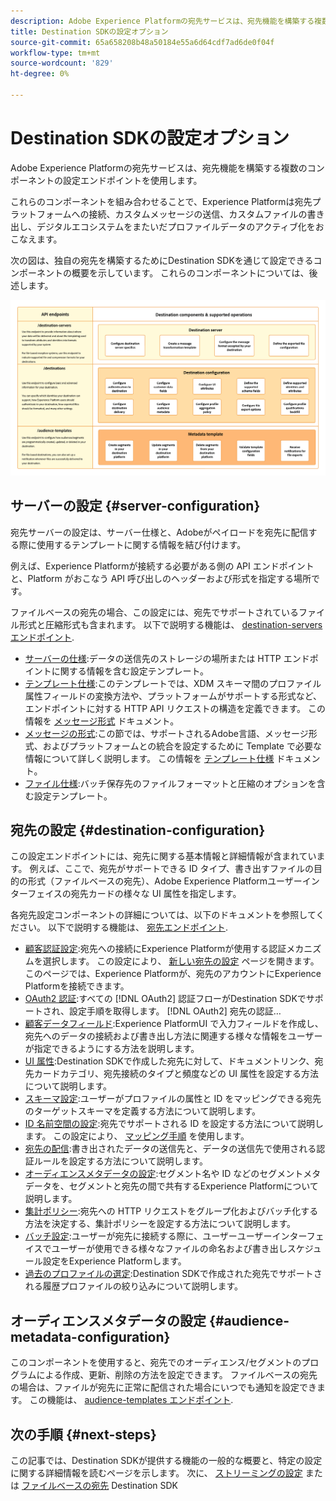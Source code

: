 ```yaml
---
description: Adobe Experience Platformの宛先サービスは、宛先機能を構築する複数のコンポーネントの設定エンドポイントを使用します。 これらのコンポーネントを組み合わせることで、Experience Platformが宛先パートナーとの接続、カスタムメッセージの送信、デジタルエコシステムをまたいだプロファイルデータのアクティブ化をおこなう方法を説明します。
title: Destination SDKの設定オプション
source-git-commit: 65a658208b48a50184e55a6d64cdf7ad6de0f04f
workflow-type: tm+mt
source-wordcount: '829'
ht-degree: 0%

---
```



# Destination SDKの設定オプション

Adobe Experience Platformの宛先サービスは、宛先機能を構築する複数のコンポーネントの設定エンドポイントを使用します。

これらのコンポーネントを組み合わせることで、Experience Platformは宛先プラットフォームへの接続、カスタムメッセージの送信、カスタムファイルの書き出し、デジタルエコシステムをまたいだプロファイルデータのアクティブ化をおこなえます。

次の図は、独自の宛先を構築するためにDestination SDKを通じて設定できるコンポーネントの概要を示しています。 これらのコンポーネントについては、後述します。

![Destination SDKコンポーネント、設定エンドポイント、およびそれらによってサポートされる操作を示す図です。](../assets/functionality/destination-sdk-components-diagram.png)

## サーバーの設定 {#server-configuration}

宛先サーバーの設定は、サーバー仕様と、Adobeがペイロードを宛先に配信する際に使用するテンプレートに関する情報を結び付けます。

例えば、Experience Platformが接続する必要がある側の API エンドポイントと、Platform がおこなう API 呼び出しのヘッダーおよび形式を指定する場所です。

ファイルベースの宛先の場合、この設定には、宛先でサポートされているファイル形式と圧縮形式も含まれます。 以下で説明する機能は、 [destination-servers エンドポイント](../authoring-api/destination-server/create-destination-server.md).

* [サーバーの仕様](destination-server/server-specs.md):データの送信先のストレージの場所または HTTP エンドポイントに関する情報を含む設定テンプレート。
* [テンプレート仕様](destination-server/templating-specs.md):このテンプレートでは、XDM スキーマ間のプロファイル属性フィールドの変換方法や、プラットフォームがサポートする形式など、エンドポイントに対する HTTP API リクエストの構造を定義できます。 この情報を [メッセージ形式](destination-server/message-format.md) ドキュメント。
* [メッセージの形式](destination-server/message-format.md):この節では、サポートされるAdobe言語、メッセージ形式、およびプラットフォームとの統合を設定するために Template で必要な情報について詳しく説明します。 この情報を [テンプレート仕様](destination-server/templating-specs.md) ドキュメント。
* [ファイル仕様](destination-server/file-formatting.md):バッチ保存先のファイルフォーマットと圧縮のオプションを含む設定テンプレート。

## 宛先の設定 {#destination-configuration}

この設定エンドポイントには、宛先に関する基本情報と詳細情報が含まれています。 例えば、ここで、宛先がサポートできる ID タイプ、書き出すファイルの目的の形式（ファイルベースの宛先）、Adobe Experience Platformユーザーインターフェイスの宛先カードの様々な UI 属性を指定します。

各宛先設定コンポーネントの詳細については、以下のドキュメントを参照してください。 以下で説明する機能は、 [宛先エンドポイント](../authoring-api/destination-configuration/create-destination-configuration.md).

* [顧客認証設定](destination-configuration/customer-authentication.md):宛先への接続にExperience Platformが使用する認証メカニズムを選択します。 この設定により、 [新しい宛先の設定](../../ui/connect-destination.md) ページを開きます。このページでは、Experience Platformが、宛先のアカウントにExperience Platformを接続できます。
* [OAuth2 認証](destination-configuration/oauth2-authentication.md):すべての [!DNL OAuth2] 認証フローがDestination SDKでサポートされ、設定手順を取得します。 [!DNL OAuth2] 宛先の認証…
* [顧客データフィールド](destination-configuration/customer-data-fields.md):Experience PlatformUI で入力フィールドを作成し、宛先へのデータの接続および書き出し方法に関連する様々な情報をユーザーが指定できるようにする方法を説明します。
* [UI 属性](destination-configuration/ui-attributes.md):Destination SDKで作成した宛先に対して、ドキュメントリンク、宛先カードカテゴリ、宛先接続のタイプと頻度などの UI 属性を設定する方法について説明します。
* [スキーマ設定](destination-configuration/schema-configuration.md):ユーザーがプロファイルの属性と ID をマッピングできる宛先のターゲットスキーマを定義する方法について説明します。
* [ID 名前空間の設定](destination-configuration/identity-namespace-configuration.md):宛先でサポートされる ID を設定する方法について説明します。 この設定により、 [マッピング手順](../../ui/activate-segment-streaming-destinations.md#mapping) を使用します。
* [宛先の配信](destination-configuration/destination-delivery.md):書き出されたデータの送信先と、データの送信先で使用される認証ルールを設定する方法について説明します。
* [オーディエンスメタデータの設定](destination-configuration/audience-metadata-configuration.md):セグメント名や ID などのセグメントメタデータを、セグメントと宛先の間で共有するExperience Platformについて説明します。
* [集計ポリシー](destination-configuration/aggregation-policy.md):宛先への HTTP リクエストをグループ化およびバッチ化する方法を決定する、集計ポリシーを設定する方法について説明します。
* [バッチ設定](destination-configuration/batch-configuration.md):ユーザーが宛先に接続する際に、ユーザーユーザーインターフェイスでユーザーが使用できる様々なファイルの命名および書き出しスケジュール設定をExperience Platformします。
* [過去のプロファイルの選定](destination-configuration/historical-profile-qualifications.md):Destination SDKで作成された宛先でサポートされる履歴プロファイルの絞り込みについて説明します。

## オーディエンスメタデータの設定 {#audience-metadata-configuration}

このコンポーネントを使用すると、宛先でのオーディエンス/セグメントのプログラムによる作成、更新、削除の方法を設定できます。 ファイルベースの宛先の場合は、ファイルが宛先に正常に配信された場合にいつでも通知を設定できます。 この機能は、 [audience-templates エンドポイント](../metadata-api/create-audience-template.md).

## 次の手順 {#next-steps}

この記事では、Destination SDKが提供する機能の一般的な概要と、特定の設定に関する詳細情報を読むページを示します。 次に、 [ストリーミングの設定](../guides/configure-destination-instructions.md) または [ファイルベースの宛先](../guides/configure-file-based-destination-instructions.md) Destination SDK
